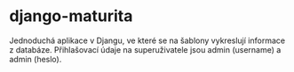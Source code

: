 # django-maturita
Jednoduchá aplikace v Djangu, ve které se na šablony vykreslují informace z databáze. Přihlašovací údaje na superuživatele jsou admin (username) a admin (heslo).
